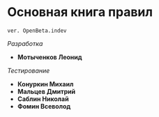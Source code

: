 # Основная книга правил

`ver. OpenBeta.indev`

_Разработка_
- __Мотыченков Леонид__

_Тестирование_
- __Конуркин Михаил__
- __Мальцев Дмитрий__
- __Саблин Николай__
- __Фомин Всеволод__